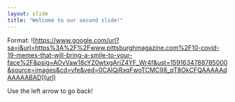 ```yaml
---
layout: slide
title: "Welcome to our second slide!"
---
```

Format: ![https://www.google.com/url?sa=i&url=https%3A%2F%2Fwww.pittsburghmagazine.com%2F10-covid-19-memes-that-will-bring-a-smile-to-your-face%2F&psig=AOvVaw18cYZ0wtxgAriZ4YF_Wr4f&ust=1591634788785000&source=images&cd=vfe&ved=0CAIQjRxqFwoTCMC98_qT8OkCFQAAAAAdAAAAABAD](url)

Use the left arrow to go back!
